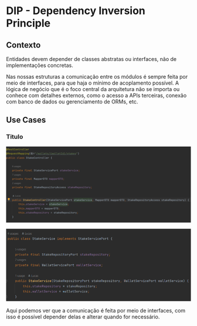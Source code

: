 # DIP - Dependency Inversion Principle

## Contexto
 Entidades devem depender de classes abstratas ou interfaces, não de implementações concretas.

Nas nossas estruturas a comunicação entre os módulos é sempre feita por meio de interfaces, para que haja o mínimo de acoplamento possível. A lógica de negócio que é o foco central da arquitetura não se importa ou conhece com detalhes externos, como o acesso a APIs terceiras, conexão com banco de dados ou gerenciamento de ORMs, etc.


## Use Cases

### Titulo

![alt text](screens/userController.png)

![alt text](screens/userService.png)

Aqui podemos ver que a comunicação é feita por meio de interfaces, com isso é possível depender delas e alterar quando for necessário. 
